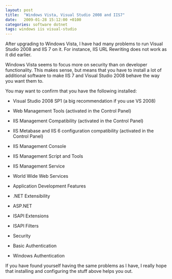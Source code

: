 ```yaml
---
layout: post
title:  "Windows Vista, Visual Studio 2008 and IIS7"
date:   2009-01-28 15:12:00 +0100
categories: software dotnet
tags: windows iis visual-studio
---
```



After upgrading to Windows Vista, I have had many problems to run Visual Studio
2008 and IIS 7 on it. For instance, IIS URL Rewriting does not work as it did earlier.

Windows Vista seems to focus more on security than on developer functionality.
This makes sense, but means that you have to install a lot of additional software
to make IIS 7 and Visual Studio 2008 behave the way you want them to.

You may want to confirm that you have the following installed:


* Visual Studio 2008 SP1 (a big recommendation if you use VS 2008)

* Web Management Tools (activated in the Control Panel)

* IIS Management Compatibility (activated in the Control Panel)

* IIS Metabase and IIS 6 configuration compatibility (activated in the Control Panel)

* IIS Management Console

* IIS Management Script and Tools

* IIS Management Service

* World Wide Web Services

* Application Development Features

* .NET Extensibility

* ASP.NET

* ISAPI Extensions

* ISAPI Filters

* Security

* Basic Authentication

* Windows Authentication


If you have found yourself having the same problems as I have, I really hope that
installing and configuring the stuff above helps you out.